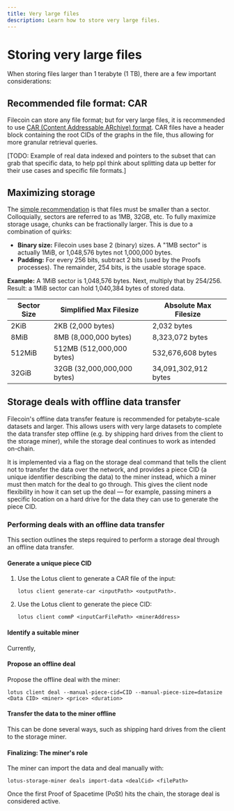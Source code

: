 ```yaml
---
title: Very large files
description: Learn how to store very large files.
---
```


# Storing very large files

When storing files larger than 1 terabyte (1 TB), there are a few important considerations:

## Recommended file format: CAR

Filecoin can store any file format; but for very large files, it is recommended to use [CAR (Content Addressable ARchive) format](https://github.com/ipld/specs/blob/master/block-layer/content-addressable-archives.md). CAR files have a header block containing the root CIDs of the graphs in the file, thus allowing for more granular retrieval queries.

[TODO: Example of real data indexed and pointers to the subset that can grab that specific data, to help ppl think about splitting data up better for their use cases and specific file formats.]

## Maximizing storage

The [simple recommendation]((/how-to/store-prepare-data)) is that files must be smaller than a sector. Colloquially, sectors are referred to as 1MB, 32GB, etc. To fully maximize storage usage, chunks can be fractionally larger. This is due to a combination of quirks:

- **Binary size:** Filecoin uses base 2 (binary) sizes. A "1MB sector" is actually 1MiB, or 1,048,576 bytes not 1,000,000 bytes.
- **Padding:** For every 256 bits, subtract 2 bits (used by the Proofs processes). The remainder, 254 bits, is the usable storage space.

**Example:**
A 1MiB sector is 1,048,576 bytes. Next, multiply that by 254/256. Result: a 1MiB sector can hold 1,040,384 bytes of stored data.

| Sector Size | Simplified Max Filesize     | Absolute Max Filesize |
| ----------- | --------------------------- | --------------------- |
| 2KiB        | 2KB (2,000 bytes)           | 2,032 bytes           |
| 8MiB        | 8MB (8,000,000 bytes)       | 8,323,072 bytes       |
| 512MiB      | 512MB (512,000,000 bytes)   | 532,676,608 bytes     |
| 32GiB       | 32GB (32,000,000,000 bytes) | 34,091,302,912 bytes  |

## Storage deals with offline data transfer

Filecoin's offline data transfer feature is recommended for petabyte-scale datasets and larger. This allows users with very large datasets to complete the data transfer step offline (e.g. by shipping hard drives from the client to the storage miner), while the storage deal continues to work as intended on-chain.

It is implemented via a flag on the storage deal command that tells the client not to transfer the data over the network, and provides a piece CID (a unique identifier describing the data) to the miner instead, which a miner must then match for the deal to go through. This gives the client node flexibility in how it can set up the deal — for example, passing miners a specific location on a hard drive for the data they can use to generate the piece CID. 

### Performing deals with an offline data transfer

This section outlines the steps required to perform a storage deal through an offline data transfer.

#### Generate a unique piece CID

1. Use the Lotus client to generate a CAR file of the input:
    ```
    lotus client generate-car <inputPath> <outputPath>.
    ```
    
2. Use the Lotus client to generate the piece CID:
    ```
    lotus client commP <inputCarFilePath> <minerAddress>
    ```

#### Identify a suitable miner
Currently, 

####  Propose an offline deal
Propose the offline deal with the miner:

```
lotus client deal --manual-piece-cid=CID --manual-piece-size=datasize <Data CID> <miner> <price> <duration>
```

#### Transfer the data to the miner offline
This can be done several ways, such as shipping hard drives from the client to the storage miner.

#### Finalizing: The miner's role
The miner can import the data and deal manually with:

```            
lotus-storage-miner deals import-data <dealCid> <filePath>
```

Once the first Proof of Spacetime (PoSt) hits the chain, the storage deal is considered active. 
